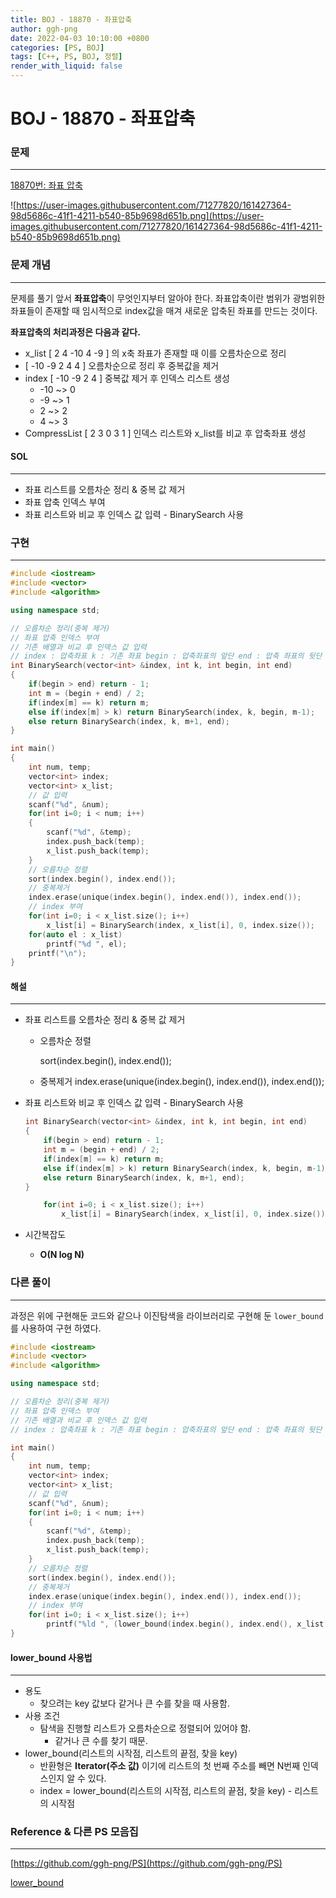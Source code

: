 ```yaml
---
title: BOJ - 18870 - 좌표압축
author: ggh-png
date: 2022-04-03 10:10:00 +0800
categories: [PS, BOJ]
tags: [C++, PS, BOJ, 정렬]
render_with_liquid: false
---
```



# BOJ - 18870 - 좌표압축

### 문제

---

[18870번: 좌표 압축](https://www.acmicpc.net/problem/18870)

![https://user-images.githubusercontent.com/71277820/161427364-98d5686c-41f1-4211-b540-85b9698d651b.png](https://user-images.githubusercontent.com/71277820/161427364-98d5686c-41f1-4211-b540-85b9698d651b.png)

### 문제 개념

---

문제를 풀기 앞서 **좌표압축**이 무엇인지부터 알아야 한다. 좌표압축이란 범위가 광범위한 좌표들이 존재할 때 임시적으로 index값을 매겨 새로운 압축된 좌표를 만드는 것이다. 

**좌표압축의 처리과정은 다음과 같다.** 

- x_list [ 2 4 -10 4 -9 ] 의 x축 좌표가 존재할 때  이를 오름차순으로 정리
- [ -10 -9 2 4 4 ] 오름차순으로 정리 후 중복값을 제거
- index [ -10 -9 2 4 ] 중복값 제거 후 인덱스 리스트 생성
    - -10 ~> 0
    - -9   ~> 1
    - 2   ~> 2
    - 4   ~> 3
- CompressList [ 2 3 0 3 1 ] 인덱스 리스트와 x_list를 비교 후 압축좌표 생성

#### SOL

---

- 좌표 리스트를 오름차순 정리 & 중복 값 제거
- 좌표 압축 인덱스 부여
- 좌표 리스트와 비교 후 인덱스 값 입력 - BinarySearch 사용

### 구현

---

```cpp
#include <iostream>
#include <vector>
#include <algorithm>

using namespace std;

// 오름차순 정리(중복 제거)
// 좌표 압축 인덱스 부여 
// 기존 배열과 비교 후 인덱스 값 입력 
// index : 압축좌표 k : 기존 좌표 begin : 압축좌표의 앞단 end : 압축 좌표의 뒷단
int BinarySearch(vector<int> &index, int k, int begin, int end)
{
    if(begin > end) return - 1;
    int m = (begin + end) / 2;
    if(index[m] == k) return m;
    else if(index[m] > k) return BinarySearch(index, k, begin, m-1);
    else return BinarySearch(index, k, m+1, end);
}

int main()
{
    int num, temp;
    vector<int> index;
    vector<int> x_list;
    // 값 입력 
    scanf("%d", &num);
    for(int i=0; i < num; i++)
    {
        scanf("%d", &temp);
        index.push_back(temp);
        x_list.push_back(temp);
    }
    // 오름차순 정렬
    sort(index.begin(), index.end());
    // 중복제거 
    index.erase(unique(index.begin(), index.end()), index.end());
    // index 부여
    for(int i=0; i < x_list.size(); i++)
        x_list[i] = BinarySearch(index, x_list[i], 0, index.size());  
    for(auto el : x_list)
        printf("%d ", el);
    printf("\n");            
}
```

#### 해설 

---

- 좌표 리스트를 오름차순 정리 & 중복 값 제거
    - 오름차순 정렬
        
        sort(index.begin(), index.end());
        
    - 중복제거 
    index.erase(unique(index.begin(), index.end()), index.end());
- 좌표 리스트와 비교 후 인덱스 값 입력 - BinarySearch 사용
    
    ```cpp
    int BinarySearch(vector<int> &index, int k, int begin, int end)
    {
        if(begin > end) return - 1;
        int m = (begin + end) / 2;
        if(index[m] == k) return m;
        else if(index[m] > k) return BinarySearch(index, k, begin, m-1);
        else return BinarySearch(index, k, m+1, end);
    }
    
    	for(int i=0; i < x_list.size(); i++)
    	    x_list[i] = BinarySearch(index, x_list[i], 0, index.size());  
    ```
    
- 시간복잡도
    - **O(N log N)**
    

### 다른 풀이

---

과정은 위에 구현해둔 코드와 같으나 이진탐색을 라이브러리로 구현해 둔 `lower_bound` 를 사용하여 구현 하였다. 

```cpp
#include <iostream>
#include <vector>
#include <algorithm>

using namespace std;

// 오름차순 정리(중복 제거)
// 좌표 압축 인덱스 부여 
// 기존 배열과 비교 후 인덱스 값 입력 
// index : 압축좌표 k : 기존 좌표 begin : 압축좌표의 앞단 end : 압축 좌표의 뒷단

int main()
{
    int num, temp;
    vector<int> index;
    vector<int> x_list;
    // 값 입력 
    scanf("%d", &num);
    for(int i=0; i < num; i++)
    {
        scanf("%d", &temp);
        index.push_back(temp);
        x_list.push_back(temp);
    }
    // 오름차순 정렬
    sort(index.begin(), index.end());
    // 중복제거 
    index.erase(unique(index.begin(), index.end()), index.end());
    // index 부여
    for(int i=0; i < x_list.size(); i++)
        printf("%ld ", (lower_bound(index.begin(), index.end(), x_list[i]) - index.begin()));      
}
```

#### lower_bound 사용법 

---

- 용도
    - 찾으려는 key 값보다 같거나 큰 수를 찾을 때 사용함.
- 사용 조건
    - 탐색을 진행할 리스트가 오름차순으로 정렬되어 있어야 함.
        - 같거나 큰 수를 찾기 때문.
- lower_bound(리스트의 시작점, 리스트의 끝점, 찾을 key)
    - 반환형은 **Iterator(주소 값)** 이기에 리스트의 첫 번째 주소를 빼면 N번째 인덱스인지 알 수 있다.
    - index = lower_bound(리스트의 시작점, 리스트의 끝점, 찾을 key) - 리스트의 시작점

### Reference & 다른 PS 모음집

---

[https://github.com/ggh-png/PS](https://github.com/ggh-png/PS)

[lower_bound](https://chanhuiseok.github.io/posts/algo-55/)